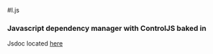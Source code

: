#I.js
### Javascript dependency manager with ControlJS baked in

Jsdoc located [here](http://idoc.robrobbins.info)
